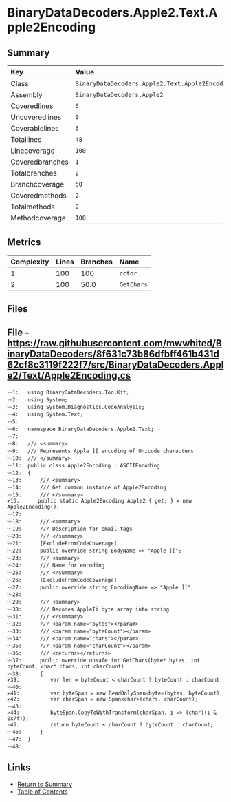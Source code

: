 ﻿# BinaryDataDecoders.Apple2.Text.Apple2Encoding

## Summary

| Key             | Value                                           |
| :-------------- | :---------------------------------------------- |
| Class           | `BinaryDataDecoders.Apple2.Text.Apple2Encoding` |
| Assembly        | `BinaryDataDecoders.Apple2`                     |
| Coveredlines    | `6`                                             |
| Uncoveredlines  | `0`                                             |
| Coverablelines  | `6`                                             |
| Totallines      | `48`                                            |
| Linecoverage    | `100`                                           |
| Coveredbranches | `1`                                             |
| Totalbranches   | `2`                                             |
| Branchcoverage  | `50`                                            |
| Coveredmethods  | `2`                                             |
| Totalmethods    | `2`                                             |
| Methodcoverage  | `100`                                           |

## Metrics

| Complexity | Lines | Branches | Name       |
| :--------- | :---- | :------- | :--------- |
| 1          | 100   | 100      | `cctor`    |
| 2          | 100   | 50.0     | `GetChars` |

## Files

## File - https://raw.githubusercontent.com/mwwhited/BinaryDataDecoders/8f631c73b86dfbff461b431d62cf8c3119f222f7/src/BinaryDataDecoders.Apple2/Text/Apple2Encoding.cs

```CSharp
〰1:   using BinaryDataDecoders.ToolKit;
〰2:   using System;
〰3:   using System.Diagnostics.CodeAnalysis;
〰4:   using System.Text;
〰5:   
〰6:   namespace BinaryDataDecoders.Apple2.Text;
〰7:   
〰8:   /// <summary>
〰9:   /// Represents Apple ][ encoding of Unicode characters
〰10:  /// </summary>
〰11:  public class Apple2Encoding : ASCIIEncoding
〰12:  {
〰13:      /// <summary>
〰14:      /// Get common instance of Apple2Encoding
〰15:      /// </summary>
✔16:      public static Apple2Encoding Apple2 { get; } = new Apple2Encoding();
〰17:  
〰18:      /// <summary>
〰19:      /// Description for email tags
〰20:      /// </summary>
〰21:      [ExcludeFromCodeCoverage]
〰22:      public override string BodyName => "Apple ][";
〰23:      /// <summary>
〰24:      /// Name for encoding
〰25:      /// </summary>
〰26:      [ExcludeFromCodeCoverage]
〰27:      public override string EncodingName => "Apple ][";
〰28:  
〰29:      /// <summary>
〰30:      /// Decodes AppleIi byte array into string
〰31:      /// </summary>
〰32:      /// <param name="bytes"></param>
〰33:      /// <param name="byteCount"></param>
〰34:      /// <param name="chars"></param>
〰35:      /// <param name="charCount"></param>
〰36:      /// <returns></returns>
〰37:      public override unsafe int GetChars(byte* bytes, int byteCount, char* chars, int charCount)
〰38:      {
✔39:          var len = byteCount < charCount ? byteCount : charCount;
〰40:  
✔41:          var byteSpan = new ReadOnlySpan<byte>(bytes, byteCount);
✔42:          var charSpan = new Span<char>(chars, charCount);
〰43:  
✔44:          byteSpan.CopyToWithTransform(charSpan, i => (char)(i & 0x7f));
⚠45:          return byteCount < charCount ? byteCount : charCount;
〰46:      }
〰47:  }
〰48:  
```

## Links

* [Return to Summary](Summary.md)
* [Table of Contents](../TOC.md)


